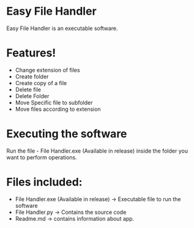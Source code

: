 # Easy File Handler

Easy File Handler is an executable software.

#  Features!

  - Change extension of files
  - Create folder
  - Create copy of a file
  - Delete file
  - Delete Folder
  - Move Specific file to subfolder
  - Move files according to extension

# Executing the software

Run the file - File Handler.exe (Available in release) inside the folder you want to perform operations.

# Files included:

 - File Handler.exe (Available in release) -> Executable file to run the software
 - File Handler.py -> Contains the source code
 - Readme.md -> contains information about app.



